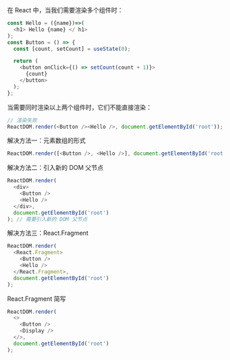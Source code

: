 在 React 中，当我们需要渲染多个组件时：

```js
const Hello = ({name})=>(
  <h1> Hello {name} </ h1> 
);
const Button = () => {
  const [count, setCount] = useState(0);

  return (
    <button onClick={() => setCount(count + 1)}>
      {count}
    </button>
  );
};
```

当需要同时渲染以上两个组件时，它们不能直接渲染：

```js
// 渲染失败
ReactDOM.render(<Button /><Hello />, document.getElementById('root'));  
```

解决方法一：元素数组的形式

```js
ReactDOM.render([<Button />, <Hello />], document.getElementById('root'));
```

解决方法二：引入新的 DOM 父节点

```js
ReactDOM.render(
  <div>
    <Button />
    <Hello />
  </div>,
  document.getElementById('root')
); // 需要引入新的 DOM 父节点
```

解决方法三：React.Fragment

```js
ReactDOM.render(
  <React.Fragment>
    <Button />
    <Hello />
  </React.Fragment>,
  document.getElementById('root')
);
```

React.Fragment 简写

```js
ReactDOM.render(
  <>
    <Button />
    <Display />
  </>,
  document.getElementById('root')
);
```

